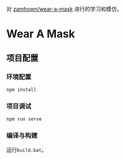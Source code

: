 
对 [zamhown/wear-a-mask](https://github.com/zamhown/wear-a-mask) 进行的学习和模仿。

# Wear A Mask

## 项目配置
### 环境配置
```
npm install
```

### 项目调试
```
npm run serve
```

### 编译与构建
运行`build.bat`。  
